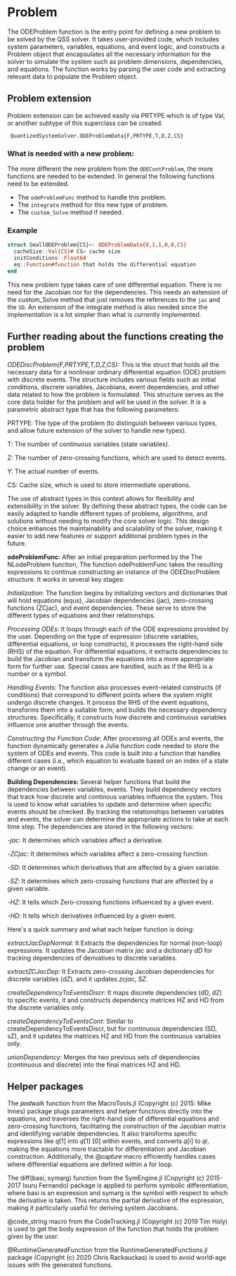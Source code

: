 # Problem 

The ODEProblem function is the entry point for defining a new problem to be solved by the QSS solver. It takes user-provided code, which includes system parameters, variables, equations, and event logic, and constructs a Problem object that encapsulates all the necessary information for the solver to simulate the system such as problem dimensions, dependencies, and equations. The function works by parsing the user code and extracting relevant data to populate the Problem object.

## Problem extension 
Problem extension can be achieved easily via PRTYPE which is of type Val, or another subtype of this superclass can be created.
```@docs
 QuantizedSystemSolver.ODEProblemData{F,PRTYPE,T,D,Z,CS}
```
### What is needed with a new problem:
The more different the new problem from the `ODEContProblem`, the more functions are needed to be extended. In general the following functions need to be extended.
  - The `odeProblemFunc` method to handle this problem.
  - The `integrate` method for this new type of problem.
  - The `custom_Solve` method if needed.


### Example
```julia
struct SmallODEProblem{CS}<: ODEProblemData{0,1,1,0,0,CS} 
  cacheSize::Val{CS}# CS= cache size 
  initConditions::Float64   
  eq::Function#function that holds the differential equation
end
```
This new problem type takes care of one differential equation. There is no need for the Jacobian nor for the dependencies. This needs an extension of the custom_Solve method that just removes the references to the `jac` and the `SD`. An extension of the integrate method is also needed since the implementation is a lot simpler than what is currently implemented.

## Further reading about the functions creating the problem
*ODEDiscProblem{F,PRTYPE,T,D,Z,CS}:* This is the struct that holds all
the necessary data for a nonlinear ordinary differential equation (ODE) 
problem with discrete events. The structure includes various fields such
as initial conditions, discrete variables, Jacobians, event
dependencies, and other data related to how the problem is formulated.
This structure serves as the core data holder for the problem and will
be used in the solver. It is a parametric abstract type that has the
following parameters:

PRTYPE: The type of the problem (to distinguish between various types,
and allow future extension of the solver to handle new types).

T: The number of continuous variables (state variables).

Z: The number of zero-crossing functions, which are used to detect
events.

Y: The actual number of events.

CS: Cache size, which is used to store intermediate operations.

The use of abstract types in this context allows for flexibility and
extensibility in the solver. By defining these abstract types, the code
can be easily adapted to handle different types of problems, algorithms,
and solutions without needing to modify the core solver logic. This
design choice enhances the maintainability and scalability of the
solver, making it easier to add new features or support additional
problem types in the future.

**odeProblemFunc:** After an initial preparation performed by the The
NLodeProblem function, The function odeProblemFunc takes the resulting
expressions to continue constructing an instance of the ODEDiscProblem
structure. It works in several key stages:

*Initialization:* The function begins by initializing vectors and
dictionaries that will hold equations (equs), Jacobian dependencies
(jac), zero-crossing functions (ZCjac), and event dependencies. These
serve to store the different types of equations and their relationships.

*Processing ODEs:* It loops through each of the ODE expressions provided
by the user. Depending on the type of expression (discrete variables,
differential equations, or loop constructs), it processes the right-hand
side (RHS) of the equation. For differential equations, it extracts
dependencies to build the Jacobian and transform the equations into a
more appropriate form for further use. Special cases are handled, such
as if the RHS is a number or a symbol.

*Handling Events:* The function also processes event-related constructs
(if conditions) that correspond to different points where the system
might undergo discrete changes. It process the RHS of the event
equations, transforms them into a suitable form, and builds the
necessary dependency structures. Specifically, it constructs how
discrete and continuous variables influence one another through the
events.

*Constructing the Function Code:* After processing all ODEs and events,
the function dynamically generates a Julia function code needed to store
the system of ODEs and events. This code is built into a function that
handles different cases (i.e., which equation to evaluate based on an
index of a state change or an event).

**Building Dependencies:** Several helper functions that build the
dependencies between variables, events. They build dependency vectors 
that track how discrete and continous variables influence the system.
This is used to know what variables to update and determine when
specific events should be checked. By tracking the relationships between
variables and events, the solver can determine the appropriate actions
to take at each time step. The dependencies are stored in the following
vectors:

\-$jac$: It determines which variables affect a derivative.

\-$ZCjac$: It determines which variables affect a zero-crossing
function.

\-$SD$: It determines which derivatives that are affected by a given
variable.

\-$SZ$: It determines which zero-crossing functions that are affected by
a given variable.

\-$HZ$: It tells which Zero-crossing functions influenced by a given
event.

\-$HD$: It tells which derivatives influenced by a given event.

Here's a quick summary and what each helper function is doing:

*extractJacDepNormal:* It Extracts the dependencies for normal
(non-loop) expressions. It updates the Jacobian matrix $jac$ and a
dictionary $dD$ for tracking dependencies of derivatives to discrete
variables.



*extractZCJacDep:* It Extracts zero-crossing Jacobian dependencies
for discrete variables ($dZ$), and it updates $zcjac$, $SZ$.

*createDependencyToEventsDiscr:* It maps discrete dependencies (dD, dZ)
to specific events, it and constructs dependency matrices HZ and HD from
the discrete variables only.

*createDependencyToEventsCont:* Similar to
createDependencyToEventsDiscr, but for continuous dependencies (SD, sZ),
and it updates the matrices HZ and HD from the continuous variables
only.

*unionDependency:* Merges the two previous sets of dependencies
(continuous and discrete) into the final matrices HZ and HD.

## Helper packages
The 𝑝𝑜𝑠𝑡𝑤𝑎𝑙𝑘 function from the MacroTools.jl (Copyright (c) 2015: Mike Innes) package plugs parameters and helper functions directly into the equations, and traverses the right-hand side of differential equations and zero-crossing functions, facilitating the construction of the Jacobian matrix and identifying variable dependencies. It also transforms specific expressions like 𝑞[1] into 𝑞[1] [0] within events, and converts 𝑞[𝑖] to 𝑞𝑖, making the equations more tractable for differentiation and Jacobian construction. Additionally, the @𝑐𝑎𝑝𝑡𝑢𝑟𝑒 macro efficiently handles cases where differential equations are defined within a for loop. 

The diff(basi, symarg) function from the SymEngine.jl (Copyright (c) 2015-2017 Isuru Fernando) package is applied to perform symbolic differentiation, where basi is an expression and symarg is the symbol with respect to which the derivative is taken. This returns the partial derivative of the expression, making it particularly useful for deriving system Jacobians. 

@code_string macro from the CodeTracking.jl (Copyright (c) 2019 Tim Holy) is used to get the body expression of the function that holds the problem given by the user. 

@RuntimeGeneratedFunction from the RuntimeGeneratedFunctions.jl package (Copyright (c) 2020 Chris Rackauckas) is used to avoid world-age issues with the generated functions.
